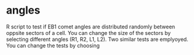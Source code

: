 # angles
R script to test if EB1 comet angles are distributed randomly between oppsite sectors of a cell. You can change the size of the sectors by selecting different angles (R1, R2, L1, L2). Two similar tests are emplyoyed. You can change the tests by choosing 

